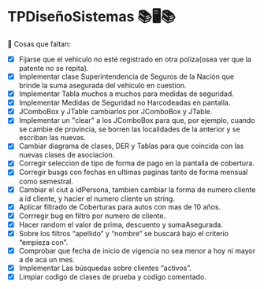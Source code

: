 # TPDiseñoSistemas  📚🖥️📚

📝 Cosas que faltan:

 - [x] Fijarse que el vehiculo no esté registrado en otra poliza(osea ver que la patente no se repita).
 - [X] Implementar clase Superintendencia de Seguros de la Nación que brinde la suma asegurada del vehiculo en cuestion.
 - [x] Implementar Tabla muchos a muchos para medidas de seguridad.
 - [x] Implementar Medidas de Seguridad no Harcodeadas en pantalla.
 - [x] JComboBox<String> y JTable<String> cambiarlos por JComboBox<ListadoDTO> y JTable<ListadoDTO>.
 - [x] Implementar un "clear" a los JComboBox para que, por ejemplo, cuando se cambie de provincia, se borren las localidades de la anterior y se escriban las nuevas.
 - [x] Cambiar diagrama de clases, DER y Tablas para que coincida con las nuevas clases de asociacion.
 - [x] Corregir seleccion de tipo de forma de pago en la pantalla de cobertura.
 - [x] Corregir busgs con fechas en ultimas paginas tanto de forma mensual como semestral.
 - [x] Cambiar el ciut a idPersona, tambien cambiar la forma de numero cliente a id cliente, y hacier el numero cliente un string.
 - [x] Aplicar filtrado de Coberturas para autos con mas de 10 años.
 - [x] Corrregir bug en filtro por numero de cliente.
 - [x] Hacer random el valor de prima, descuento y sumaAsegurada.
 - [x] Sobre los filtros “apellido” y “nombre” se buscará bajo el criterio “empieza con”.
 - [x] Comprobar que fecha de inicio de vigencia no sea menor a hoy ni mayor a de aca un mes.
 - [x] Implementar Las búsquedas sobre clientes “activos”.
 - [x] Limpiar codigo de clases de prueba y codigo comentado.
